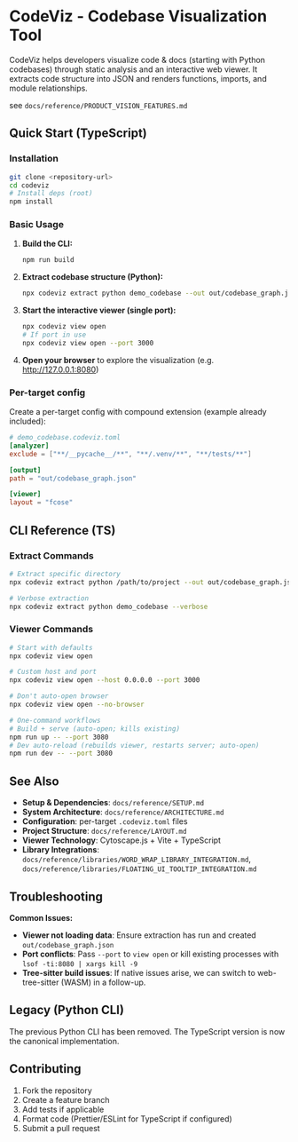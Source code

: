 # CodeViz - Codebase Visualization Tool

CodeViz helps developers visualize code & docs (starting with Python codebases) through static analysis and an interactive web viewer. It extracts code structure into JSON and renders functions, imports, and module relationships.

see `docs/reference/PRODUCT_VISION_FEATURES.md`

## Quick Start (TypeScript)

### Installation

```bash
git clone <repository-url>
cd codeviz
# Install deps (root)
npm install
```

### Basic Usage

1. **Build the CLI:**
   ```bash
   npm run build
   ```

2. **Extract codebase structure (Python):**
   ```bash
   npx codeviz extract python demo_codebase --out out/codebase_graph.json
   ```

3. **Start the interactive viewer (single port):**
   ```bash
   npx codeviz view open
   # If port in use
   npx codeviz view open --port 3000
   ```

4. **Open your browser** to explore the visualization (e.g. http://127.0.0.1:8080)

### Per-target config

Create a per-target config with compound extension (example already included):

```toml
# demo_codebase.codeviz.toml
[analyzer]
exclude = ["**/__pycache__/**", "**/.venv/**", "**/tests/**"]

[output]
path = "out/codebase_graph.json"

[viewer]
layout = "fcose"
```

## CLI Reference (TS)

### Extract Commands

```bash
# Extract specific directory
npx codeviz extract python /path/to/project --out out/codebase_graph.json

# Verbose extraction
npx codeviz extract python demo_codebase --verbose
```

### Viewer Commands

```bash
# Start with defaults
npx codeviz view open

# Custom host and port
npx codeviz view open --host 0.0.0.0 --port 3000

# Don't auto-open browser
npx codeviz view open --no-browser

# One-command workflows
# Build + serve (auto-open; kills existing)
npm run up -- --port 3080
# Dev auto-reload (rebuilds viewer, restarts server; auto-open)
npm run dev -- --port 3080
```

## See Also

- **Setup & Dependencies**: `docs/reference/SETUP.md`
- **System Architecture**: `docs/reference/ARCHITECTURE.md`
- **Configuration**: per-target `.codeviz.toml` files
- **Project Structure**: `docs/reference/LAYOUT.md`
- **Viewer Technology**: Cytoscape.js + Vite + TypeScript
- **Library Integrations**: `docs/reference/libraries/WORD_WRAP_LIBRARY_INTEGRATION.md`, `docs/reference/libraries/FLOATING_UI_TOOLTIP_INTEGRATION.md`

## Troubleshooting

**Common Issues:**
- **Viewer not loading data**: Ensure extraction has run and created `out/codebase_graph.json`
- **Port conflicts**: Pass `--port` to `view open` or kill existing processes with `lsof -ti:8080 | xargs kill -9`
- **Tree-sitter build issues**: If native issues arise, we can switch to web-tree-sitter (WASM) in a follow-up.

## Legacy (Python CLI)

The previous Python CLI has been removed. The TypeScript version is now the canonical implementation.

## Contributing

1. Fork the repository
2. Create a feature branch
3. Add tests if applicable
4. Format code (Prettier/ESLint for TypeScript if configured)
5. Submit a pull request